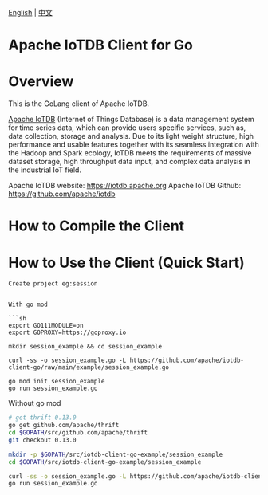<!--

    Licensed to the Apache Software Foundation (ASF) under one
    or more contributor license agreements.  See the NOTICE file
    distributed with this work for additional information
    regarding copyright ownership.  The ASF licenses this file
    to you under the Apache License, Version 2.0 (the
    "License"); you may not use this file except in compliance
    with the License.  You may obtain a copy of the License at

        http://www.apache.org/licenses/LICENSE-2.0

    Unless required by applicable law or agreed to in writing,
    software distributed under the License is distributed on an
    "AS IS" BASIS, WITHOUT WARRANTIES OR CONDITIONS OF ANY
    KIND, either express or implied.  See the License for the
    specific language governing permissions and limitations
    under the License.

-->
[English](./README.md) | [中文](./README_ZH.md)

# Apache IoTDB Client for Go

# Overview

This is the GoLang client of Apache IoTDB.

[Apache IoTDB](https://iotdb.apache.org) (Internet of Things Database) is a data management system for time series data, which can provide users specific services, such as, data collection, storage and analysis. Due to its light weight structure, high performance and usable features together with its seamless integration with the Hadoop and Spark ecology, IoTDB meets the requirements of massive dataset storage, high throughput data input, and complex data analysis in the industrial IoT field.

Apache IoTDB website: https://iotdb.apache.org
Apache IoTDB Github: https://github.com/apache/iotdb

# How to Compile the Client

# How to Use the Client (Quick Start)
```
Create project eg:session


With go mod

```sh
export GO111MODULE=on
export GOPROXY=https://goproxy.io

mkdir session_example && cd session_example

curl -ss -o session_example.go -L https://github.com/apache/iotdb-client-go/raw/main/example/session_example.go

go mod init session_example
go run session_example.go
```

Without go mod

```sh
# get thrift 0.13.0
go get github.com/apache/thrift
cd $GOPATH/src/github.com/apache/thrift
git checkout 0.13.0

mkdir -p $GOPATH/src/iotdb-client-go-example/session_example
cd $GOPATH/src/iotdb-client-go-example/session_example

curl -ss -o session_example.go -L https://github.com/apache/iotdb-client-go/raw/main/example/session_example.go
go run session_example.go
```
